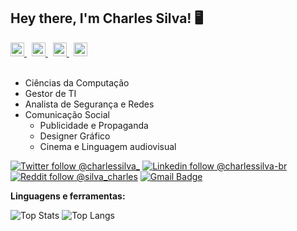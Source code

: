 ## Hey there, I'm Charles Silva! 🖥️

<a href="https://twitter.com/charlessilva_">
  <img alt="Charles's Twitter" width="22px" src="https://cdn.jsdelivr.net/npm/simple-icons@v3/icons/twitter.svg" />
</a> &nbsp;
<a href="https://linkedin.com/in/charlessilva-br">
  <img alt="Charles's Linkdein" width="22px" src="https://cdn.jsdelivr.net/npm/simple-icons@v3/icons/linkedin.svg" />
</a> &nbsp;
<a href="https://www.reddit.com/user/silva_charles">
  <img alt="Charles's Reddit" width="22px" src="https://cdn.jsdelivr.net/npm/simple-icons@v3/icons/reddit.svg" />
</a> &nbsp;
<a href="https://instagram.com/charlessiva/">
  <img alt="Charles's Instagram" width="22px" src="https://cdn.jsdelivr.net/npm/simple-icons@v3/icons/instagram.svg" />
</a>
<br/>
<br/>

- Ciências da Computação
- Gestor de TI
- Analista de Segurança e Redes
- Comunicação Social
  - Publicidade e Propaganda
  - Designer Gráfico
  - Cinema e Linguagem audiovisual

[![Twitter follow @charlessilva_](https://img.shields.io/twitter/follow/charlessilva_?style=social)](https://twitter.com/charlessilva_)
[![Linkedin follow @charlessilva-br](https://img.shields.io/badge/-charlessilva-blue?style=flat-square&logo=Linkedin&logoColor=white&link=https://www.linkedin.com/in/charlessilva-br/)](https://www.linkedin.com/in/charlessilva-br/)
[![Reddit follow @silva_charles](https://img.shields.io/reddit/user-karma/link/silva_charles?label=silva_charles&style=social)](https://www.reddit.com/user/silva_charles)
[![Gmail Badge](https://img.shields.io/badge/-contato@charlessilva.com.br-008080?style=flat-square&logo=Gmail&logoColor=white&link=mailto:contato@charlessilva.com.br)](mailto:contato@charlessilva.com.br)

**Linguagens e ferramentas:** 

![Top Stats](https://github-readme-stats.vercel.app/api/top-langs/?username=silvacharles&theme=light&count_private=true&layout=compact)
![Top Langs](https://github-readme-stats.vercel.app/api?username=silvacharles&show_icons=true&theme=light&line_height=27&include_all_commits=true&count_private=true&hide=issues,prs,contribs")
